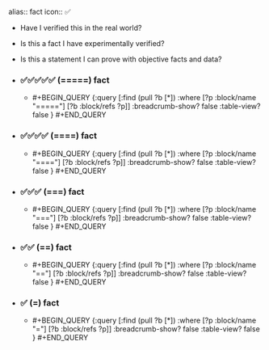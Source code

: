 alias:: fact
icon:: ✅
- Have I verified this in the real world?
- Is this a fact I have experimentally verified?
- Is this a statement I can prove with objective facts and data?
- ### ✅✅✅✅✅ (=====) fact
  - #+BEGIN_QUERY
    {:query [:find (pull ?b [*])
      :where
      [?p :block/name "====="]
      [?b :block/refs ?p]]
    :breadcrumb-show? false
    :table-view? false
    }
    #+END_QUERY

- ### ✅✅✅✅ (====) fact
  - #+BEGIN_QUERY
    {:query [:find (pull ?b [*])
      :where
      [?p :block/name "===="]
      [?b :block/refs ?p]]
    :breadcrumb-show? false
    :table-view? false
    }
    #+END_QUERY

- ### ✅✅✅ (===) fact
  - #+BEGIN_QUERY
    {:query [:find (pull ?b [*])
      :where
      [?p :block/name "==="]
      [?b :block/refs ?p]]
    :breadcrumb-show? false
    :table-view? false
    }
    #+END_QUERY

- ### ✅✅ (==) fact
  - #+BEGIN_QUERY
    {:query [:find (pull ?b [*])
      :where
      [?p :block/name "=="]
      [?b :block/refs ?p]]
    :breadcrumb-show? false
    :table-view? false
    }
    #+END_QUERY

- ### ✅ (=) fact
  - #+BEGIN_QUERY
    {:query [:find (pull ?b [*])
      :where
      [?p :block/name "="]
      [?b :block/refs ?p]]
    :breadcrumb-show? false
    :table-view? false
    }
    #+END_QUERY

